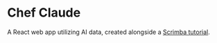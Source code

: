 # Chef Claude

A React web app utilizing AI data, created alongside a [Scrimba tutorial]([https://scrimba.com/frontend-path-c0j).
